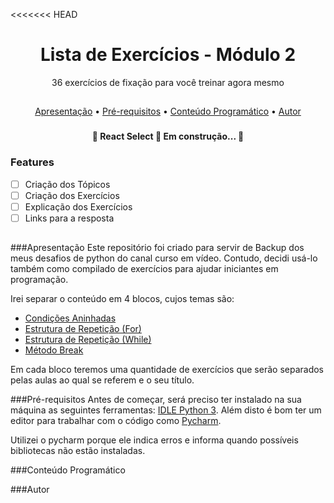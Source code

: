 <<<<<<< HEAD
<h1 align="center">Lista de Exercícios - Módulo 2</h1>
<p align="center"> 36 exercícios de fixação para você treinar agora mesmo </p>

##
<p align="center">
 <a href="###Apresentação">Apresentação</a> •
 <a href="###Pré-requisitos">Pré-requisitos</a> • 
 <a href="###Conteúdo Programático">Conteúdo Programático</a> • 
 <a href="###Autor">Autor</a>
</p>

### 
<h4 align="center"> 
	🚧  React Select 🚀 Em construção...  🚧
</h4>


### Features

- [ ] Criação dos Tópicos
- [ ] Criação dos Exercícios
- [ ] Explicação dos Exercícios
- [ ] Links para a resposta

##

###Apresentação
Este repositório foi criado para servir de Backup dos meus desafios de python do canal curso em vídeo. 
Contudo, decidi usá-lo também como compilado de exercícios para ajudar iniciantes em programação.

Irei separar o conteúdo em 4 blocos, cujos temas são: 
- <a href="###Condições Aninhadas">Condições Aninhadas</a> 
- <a href="###Estrutura de Repetição (For)">Estrutura de Repetição (For)</a>
- <a href="###Estrutura de Repetição (While)">Estrutura de Repetição (While)</a>
- <a href="###Método Break">Método Break</a>


Em cada bloco teremos uma quantidade de exercícios que serão separados pelas aulas ao qual se referem e o
seu título.

###Pré-requisitos
Antes de começar, será preciso ter instalado na sua máquina as seguintes ferramentas:
[IDLE Python 3](https://www.python.org/downloads/). Além disto é bom ter um editor para trabalhar com o código como [Pycharm](https://www.jetbrains.com/pt-br/pycharm/download/#section=windows).

Utilizei o pycharm porque ele indica erros e informa quando possíveis bibliotecas não estão instaladas.

###Conteúdo Programático


###Autor
